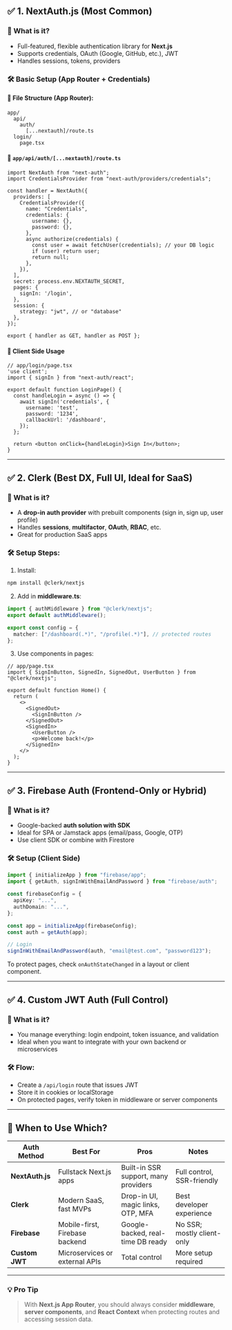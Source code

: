## ✅ 1. **NextAuth.js** (Most Common)

### 📌 What is it?

* Full-featured, flexible authentication library for **Next.js**
* Supports credentials, OAuth (Google, GitHub, etc.), JWT
* Handles sessions, tokens, providers

### 🛠️ Basic Setup (App Router + Credentials)

#### 📂 File Structure (App Router):

```
app/
  api/
    auth/
      [...nextauth]/route.ts
  login/
    page.tsx
```

#### 🧾 `app/api/auth/[...nextauth]/route.ts`

```tsx
import NextAuth from "next-auth";
import CredentialsProvider from "next-auth/providers/credentials";

const handler = NextAuth({
  providers: [
    CredentialsProvider({
      name: "Credentials",
      credentials: {
        username: {},
        password: {},
      },
      async authorize(credentials) {
        const user = await fetchUser(credentials); // your DB logic
        if (user) return user;
        return null;
      },
    }),
  ],
  secret: process.env.NEXTAUTH_SECRET,
  pages: {
    signIn: '/login',
  },
  session: {
    strategy: "jwt", // or "database"
  },
});

export { handler as GET, handler as POST };
```

#### 🧾 Client Side Usage

```tsx
// app/login/page.tsx
'use client';
import { signIn } from "next-auth/react";

export default function LoginPage() {
  const handleLogin = async () => {
    await signIn('credentials', {
      username: 'test',
      password: '1234',
      callbackUrl: '/dashboard',
    });
  };

  return <button onClick={handleLogin}>Sign In</button>;
}
```

---

## ✅ 2. **Clerk** (Best DX, Full UI, Ideal for SaaS)

### 📌 What is it?

* A **drop-in auth provider** with prebuilt components (sign in, sign up, user profile)
* Handles **sessions**, **multifactor**, **OAuth**, **RBAC**, etc.
* Great for production SaaS apps

### 🛠️ Setup Steps:

1. Install:

```bash
npm install @clerk/nextjs
```

2. Add in **middleware.ts**:

```ts
import { authMiddleware } from "@clerk/nextjs";
export default authMiddleware();

export const config = {
  matcher: ["/dashboard(.*)", "/profile(.*)"], // protected routes
};
```

3. Use components in pages:

```tsx
// app/page.tsx
import { SignInButton, SignedIn, SignedOut, UserButton } from "@clerk/nextjs";

export default function Home() {
  return (
    <>
      <SignedOut>
        <SignInButton />
      </SignedOut>
      <SignedIn>
        <UserButton />
        <p>Welcome back!</p>
      </SignedIn>
    </>
  );
}
```

---

## ✅ 3. **Firebase Auth** (Frontend-Only or Hybrid)

### 📌 What is it?

* Google-backed **auth solution with SDK**
* Ideal for SPA or Jamstack apps (email/pass, Google, OTP)
* Use client SDK or combine with Firestore

### 🛠️ Setup (Client Side)

```ts
import { initializeApp } from "firebase/app";
import { getAuth, signInWithEmailAndPassword } from "firebase/auth";

const firebaseConfig = {
  apiKey: "...",
  authDomain: "...",
};

const app = initializeApp(firebaseConfig);
const auth = getAuth(app);

// Login
signInWithEmailAndPassword(auth, "email@test.com", "password123");
```

To protect pages, check `onAuthStateChanged` in a layout or client component.

---

## ✅ 4. **Custom JWT Auth (Full Control)**

### 📌 What is it?

* You manage everything: login endpoint, token issuance, and validation
* Ideal when you want to integrate with your own backend or microservices

### 🛠️ Flow:

* Create a `/api/login` route that issues JWT
* Store it in cookies or localStorage
* On protected pages, verify token in middleware or server components

---

## 🧠 When to Use Which?

| Auth Method     | Best For                       | Pros                                 | Notes                      |
| --------------- | ------------------------------ | ------------------------------------ | -------------------------- |
| **NextAuth.js** | Fullstack Next.js apps         | Built-in SSR support, many providers | Full control, SSR-friendly |
| **Clerk**       | Modern SaaS, fast MVPs         | Drop-in UI, magic links, OTP, MFA    | Best developer experience  |
| **Firebase**    | Mobile-first, Firebase backend | Google-backed, real-time DB ready    | No SSR; mostly client-only |
| **Custom JWT**  | Microservices or external APIs | Total control                        | More setup required        |

---

### 💡 Pro Tip

> With **Next.js App Router**, you should always consider **middleware**, **server components**, and **React Context** when protecting routes and accessing session data.